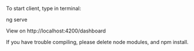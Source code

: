 To start client, type in terminal:

ng serve 

View on http://localhost:4200/dashboard

If you have trouble compiling, please delete node modules, and npm install. 